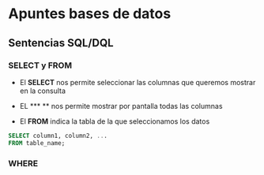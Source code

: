 # Apuntes bases de datos

## Sentencias SQL/DQL

### SELECT y FROM

* El **SELECT** nos permite seleccionar las columnas que queremos mostrar en la consulta

*    EL **\* **  nos permite mostrar por pantalla todas las columnas

* El **FROM** indica la tabla de la que seleccionamos los datos


```sql
SELECT column1, column2, ...
FROM table_name;
```
### WHERE
